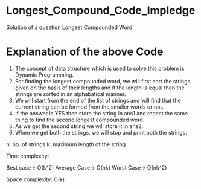 # Longest_Compound_Code_Impledge

Solution of a question Longest Compounded Word

# Explanation of the above Code
1. The concept of data structure which is used to solve this problem is Dynamic Programming.
2. For finding the longest compounded word, we will first sort the strings given on the basis of their lengths and if the length is equal then the strings are sorted in an alphabatical manner.
3. We will start from the end of the list of strings and will find that the current string can be formed from the smaller words or not.
4. If the answer is YES then store the string in ans1 and repeat the same thing to find the second longest compounded word.
5. As we get the second string we will store it in ans2.
6. When we get both the strings, we will stop and print both the strings.
   
n: no. of strings k: maximum length of the string

Time complexity:

Best case-> O(k^2) Average Case-> O(nk) Worst Case-> O(nk^2)

Space complexity: O(k)
